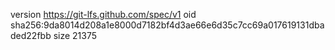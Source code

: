 version https://git-lfs.github.com/spec/v1
oid sha256:9da8014d208a1e8000d7182bf4d3ae66e6d35c7cc69a017619131dbaded22fbb
size 21375
